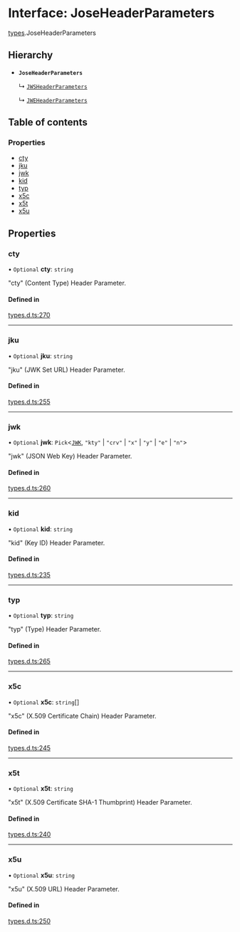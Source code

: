 # Interface: JoseHeaderParameters

[types](../modules/types.md).JoseHeaderParameters

## Hierarchy

- **`JoseHeaderParameters`**

  ↳ [`JWSHeaderParameters`](types.JWSHeaderParameters.md)

  ↳ [`JWEHeaderParameters`](types.JWEHeaderParameters.md)

## Table of contents

### Properties

- [cty](types.JoseHeaderParameters.md#cty)
- [jku](types.JoseHeaderParameters.md#jku)
- [jwk](types.JoseHeaderParameters.md#jwk)
- [kid](types.JoseHeaderParameters.md#kid)
- [typ](types.JoseHeaderParameters.md#typ)
- [x5c](types.JoseHeaderParameters.md#x5c)
- [x5t](types.JoseHeaderParameters.md#x5t)
- [x5u](types.JoseHeaderParameters.md#x5u)

## Properties

### cty

• `Optional` **cty**: `string`

"cty" (Content Type) Header Parameter.

#### Defined in

[types.d.ts:270](https://github.com/panva/jose/blob/v3.16.1/src/types.d.ts#L270)

___

### jku

• `Optional` **jku**: `string`

"jku" (JWK Set URL) Header Parameter.

#### Defined in

[types.d.ts:255](https://github.com/panva/jose/blob/v3.16.1/src/types.d.ts#L255)

___

### jwk

• `Optional` **jwk**: `Pick`<[`JWK`](types.JWK.md), ``"kty"`` \| ``"crv"`` \| ``"x"`` \| ``"y"`` \| ``"e"`` \| ``"n"``\>

"jwk" (JSON Web Key) Header Parameter.

#### Defined in

[types.d.ts:260](https://github.com/panva/jose/blob/v3.16.1/src/types.d.ts#L260)

___

### kid

• `Optional` **kid**: `string`

"kid" (Key ID) Header Parameter.

#### Defined in

[types.d.ts:235](https://github.com/panva/jose/blob/v3.16.1/src/types.d.ts#L235)

___

### typ

• `Optional` **typ**: `string`

"typ" (Type) Header Parameter.

#### Defined in

[types.d.ts:265](https://github.com/panva/jose/blob/v3.16.1/src/types.d.ts#L265)

___

### x5c

• `Optional` **x5c**: `string`[]

"x5c" (X.509 Certificate Chain) Header Parameter.

#### Defined in

[types.d.ts:245](https://github.com/panva/jose/blob/v3.16.1/src/types.d.ts#L245)

___

### x5t

• `Optional` **x5t**: `string`

"x5t" (X.509 Certificate SHA-1 Thumbprint) Header Parameter.

#### Defined in

[types.d.ts:240](https://github.com/panva/jose/blob/v3.16.1/src/types.d.ts#L240)

___

### x5u

• `Optional` **x5u**: `string`

"x5u" (X.509 URL) Header Parameter.

#### Defined in

[types.d.ts:250](https://github.com/panva/jose/blob/v3.16.1/src/types.d.ts#L250)
